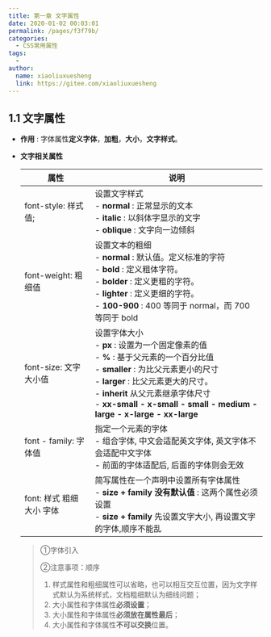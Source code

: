 ```yaml
---
title: 第一章 文字属性
date: 2020-01-02 00:03:01
permalink: /pages/f3f79b/
categories:
  - CSS常用属性
tags:
  - 
author: 
  name: xiaoliuxuesheng
  link: https://gitee.com/xiaoliuxuesheng
---
```

## 1.1 文字属性

- **作用** : 字体属性**定义字体**，**加粗**，**大小**，**文字样式**。

- **文字相关属性**

  | 属性                      | 说明                                                         |
  | ------------------------- | ------------------------------------------------------------ |
  | font-style: 样式值;       | 设置文字样式<br />    - **normal** : 正常显示的文本<br />    - **italic** : 以斜体字显示的文字<br />    - **oblique** : 文字向一边倾斜 |
  | font-weight: 粗细值       | 设置文本的粗细<br />    - **normal** : 默认值。定义标准的字符<br />    - **bold** : 定义粗体字符。<br />    - **bolder** : 定义更粗的字符。<br />    - **lighter** : 定义更细的字符。<br />    - **100-900** : 400 等同于 normal，而 700 等同于 bold |
  | font-size: 文字大小值     | 设置字体大小<br />    - **px** : 设置为一个固定像素的值<br />    - **%** : 基于父元素的一个百分比值<br />    - **smaller** : 为比父元素更小的尺寸<br />    - **larger** : 比父元素更大的尺寸。<br />    - **inherit** 从父元素继承字体尺寸<br />    - **xx-small - x-small - small - medium - large - x-large - xx-large** |
  | font - family: 字体值     | 指定一个元素的字体<br />    - 组合字体, 中文会适配英文字体, 英文字体不会适配中文字体<br />    - 前面的字体适配后, 后面的字体则会无效 |
  | font: 样式 粗细 大小 字体 | 简写属性在一个声明中设置所有字体属性<br />    - **size + family 没有默认值** : 这两个属性必须设置<br />    - **size + family** 先设置文字大小, 再设置文字的字体,顺序不能乱 |
  
  > ①字体引入
  >
  > ②注意事项：顺序
  >
  > 1. 样式属性和粗细属性可以省略，也可以相互交互位置，因为文字样式默认为系统样式，文档粗细默认为细线问题；
  > 2. 大小属性和字体属性**必须设置**；
  > 3. 大小属性和字体属性**必须放在属性最后**；
  > 4. 大小属性和字体属性**不可以交换**位置。

